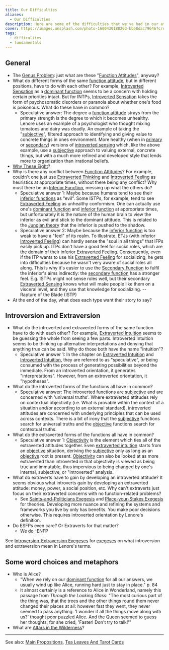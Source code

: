 ```yaml
---
title: Our Difficulties
aliases:
  - Our Difficulties
description: Here are some of the difficulties that we've had in our attempts to understand Lenore Thomson's ideas.
cover: https://images.unsplash.com/photo-1600430188203-bbb8dac79646?crop=entropy&cs=srgb&fm=jpg&ixid=M3wxOTcwMjR8MHwxfHNlYXJjaHw5fHx0YXJvdHxlbnwwfHx8fDE3NDIzNDc4NjR8MA&ixlib=rb-4.0.3&q=85
tags:
  - difficulties
  - fundamentals
---
```


## General

- The [Genus Problem](/wiki/our-difficulties/genus-problem): just what are these "[Function Attitudes](/wiki/fundamentals/function-attitude)", anyway?
- What do different forms of the same [function attitude](../fundamentals/function-attitude.md), but in different positions, have to do with each other? For example, [Introverted Sensation](../function-attitude/attitudes/introverted-sensation.md) as a [dominant function](../function-attitude/cognitive-stack/dominant-function.md) seems to be a concern with holding certain priorities intact. But for INTPs, [Introverted Sensation](../function-attitude/attitudes/introverted-sensation.md) takes the form of psychosomatic disorders or paranoia about whether one's food is poisonous. What do these have in common?
  - Speculative answer: The degree a [function attitude](/wiki/fundamentals/function-attitude) strays from the primary strength is the degree to which it becomes unhealthy. Lenore uses an example of a psychologist who thought mixing tomatoes and dairy was deadly. An example of taking the "[subjective](/wiki/our-difficulties/terms-with-nonobvious-meanings)", filtered approach to identifying and giving value to concrete things in ones environment. More healthy (when in [primary](/wiki/dominant-function) or [secondary](/wiki/function-attitude/cognitive-stack/secondary-function)) versions of [introverted sensing](../function-attitude/attitudes/introverted-sensation.md) which, like the above example, use a [subjective](./terms-with-nonobvious-meanings) approach to valuing external, concrete things, but with a much more refined and developed style that lends more to organization than irrational beliefs.
- [Why These Eight](/wiki/our-difficulties/why-these-eight)?
- Why is there any conflict between [Function Attitudes](/wiki/fundamentals/function-attitude)? For example, couldn't one just use [Extraverted Thinking](/wiki/function-attitude/attitudes/extraverted-thinking) and [Introverted Feeling](/wiki/function-attitude/attitudes/introverted-feeling) as heuristics at appropriate times, without there being any conflict? Why must there be an [Inferior Function](/wiki/inferior-function), messing up what the others do?
  - Speculative answer 1: Maybe because humans tend to see their [inferior functions](../function-attitude/cognitive-stack/inferior-function.md) as "evil". Some ISTPs, for example, tend to see [Extraverted Feeling](/wiki/function-attitude/attitudes/extraverted-feeling) as unhealthy conformism. One can actually use one's [dominant function](/wiki/dominant-function) and [inferior function](/wiki/inferior-function) at appropriate times, but unfortunately it is the nature of the human brain to view the inferior as evil and stick to the dominant attitude. This is related to the [Jungian theory](/wiki/people-and-systems/carl-jung) that the inferior is pushed to the shadow.
  - Speculative answer 2: Maybe because the [inferior function](/wiki/inferior-function) is too weak to have a "feel" of its realm. To illustrate, ETJs (with inferior [Introverted Feeling](/wiki/function-attitude/attitudes/introverted-feeling)) can hardly sense the "soul in all things" that IFPs easily pick up. ITPs don't have a good feel for social roles, which are the domain of their inferior [Extraverted Feeling](/wiki/function-attitude/attitudes/extraverted-feeling). Consequently, even if the ITP wants to use his [Extraverted Feeling](/wiki/function-attitude/attitudes/extraverted-feeling) for socializing, he gets into difficulties because he wasn't very aware of social roles all along. This is why it's easier to use the [Secondary Function](/wiki/function-attitude/cognitive-stack/secondary-function) to fulfil the inferior's aims indirectly: the [secondary function](/wiki/function-attitude/cognitive-stack/secondary-function) has a stronger feel. E.g. ISTPs might not sense roles well, but their secondary [Extraverted Sensing](../function-attitude/attitudes/extraverted-sensation.md) knows what will make people like them on a visceral level, and they use that knowledge for socializing. -- Rapture of the Blade (ISTP)
- At the end of the day, what does each type want their story to say?

## Introversion and Extraversion

- What do the introverted and extraverted forms of the same function have to do with each other? For example, [Extraverted Intuition](../function-attitude/attitudes/extraverted-intuition.md) seems to be guessing the whole from seeing a few parts. Introverted Intuition seems to be thinking up alternative interpretations and denying that anything true can be said. Why do those both have the name "intuition"?
  - Speculative answer 1: In the chapter on [Extraverted Intuition](../function-attitude/attitudes/extraverted-intuition.md) and [Introverted Intuition](../function-attitude/attitudes/introverted-intuition.md), they are referred to as "speculative", or being consumed with the process of generating possibilities beyond the immediate. From an introverted orientation, it generates "interpretations". However, from an extroverted orientation, it "hypotheses".
- What do the introverted forms of the functions all have in common?
  - Speculative answer: The introverted functions are [subjective](terms-with-nonobvious-meanings.md) and are concerned with 'universal truths'. Where extraverted attitudes rely on contextual objectivity (i.e. What is provable within the context of a situation and/or according to an external standard), introverted attitudes are concerned with underlying principles that can be used across contexts. There is a bit of irony that the [subjective](terms-with-nonobvious-meanings.md) functions search for universal truths and the [objective](terms-with-nonobvious-meanings.md) functions search for contextual truths.
- What do the extraverted forms of the functions all have in common?
  - Speculative answer 1: [Objectivity](/wiki/our-difficulties/terms-with-nonobvious-meanings) is the element which ties all of the extraverted attitudes together. Even [extraverted intuition](/wiki/function-attitude/attitudes/extraverted-intuition) starts from an [objective](/wiki/our-difficulties/terms-with-nonobvious-meanings) situation, deriving the [subjective](/wiki/our-difficulties/terms-with-nonobvious-meanings) only as long as an [objective](/wiki/our-difficulties/terms-with-nonobvious-meanings#objective-and-subjective) root is present. [Objectivity](/wiki/our-difficulties/terms-with-nonobvious-meanings#objective-and-subjective) can also be looked at as more extraverted than introverted in that objectivity is viewed as being true and immutable, thus impervious to being changed by one's internal, subjective, or "introverted" analysis.
- What do extraverts have to gain by developing an introverted attitude? It seems obvious what introverts gain by developing an extraverted attitude: money, power, a social position, etc. Why can't extraverts just focus on their extraverted concerns with no function-related problems?
  - See [Saints-and-Politicians Exegesis](/wiki/exegeses/introversion-extraversion/saints-and-politicians-exegesis) and [Place-your-Stakes Exegesis](/wiki/exegeses/introversion-extraversion/place-your-stakes-exegesis) for theories. Developing more nuance and refining the systems and frameworks you live by only has benefits. You make poor decisions otherwise. This requires introverted orientation by Lenore's definition.
- Do ESFPs even care? Or Extraverts for that matter?
  - We do -ENFP

See [Introversion-Extraversion Exegeses](../exegeses/introversion-extraversion/index.md) for [exegeses](../fundamentals/exegesis.md) on what introversion and extraversion mean in Lenore's terms.

## Some word choices and metaphors

- Who is Alice?
  - "When we rely on our [dominant function](dominant-function.md) for all our answers, we usually wind up like Alice, running hard just to stay in place." p. 84
  - It almost certainly is a reference to Alice in Wonderland, namely this passage from *Through the Looking Glass*: "The most curious part of the thing was, that the trees and the other things round them never changed their places at all: however fast they went, they never seemed to pass anything. 'I wonder if all the things move along with us?' thought poor puzzled Alice. And the Queen seemed to guess her thoughts, for she cried, 'Faster! Don't try to talk!'"
- What are [Altars in the Wilderness](../exegeses/altars-in-the-wilderness.md)?

---

See also: [Main Propositions](/wiki/fundamentals/main-propositions), [Tea Leaves And Tarot Cards](/wiki/far-flung-explorations/tea-leaves-and-tarot-cards)
